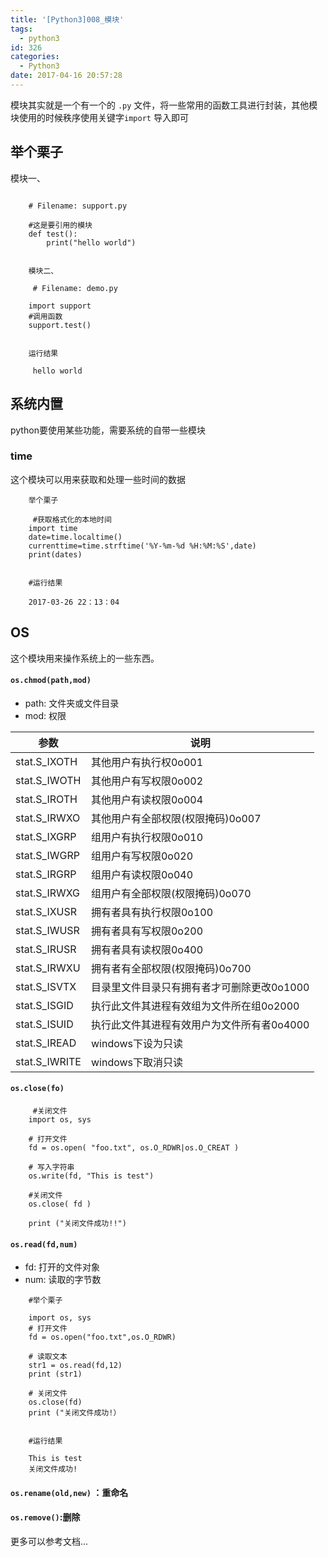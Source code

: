 ```yaml
---
title: '[Python3]008_模块'
tags:
  - python3
id: 326
categories:
  - Python3
date: 2017-04-16 20:57:28
---
```


模块其实就是一个有一个的 `.py` 文件，将一些常用的函数工具进行封装，其他模块使用的时候秩序使用关键字`import` 导入即可

## 举个栗子

模块一、
```

    # Filename: support.py

    #这是要引用的模块   
    def test():
        print("hello world")
     

    模块二、

     # Filename: demo.py

    import support
    #调用函数
    support.test()
     

    运行结果

     hello world
```

## 系统内置

python要使用某些功能，需要系统的自带一些模块

### time

这个模块可以用来获取和处理一些时间的数据
```
    举个栗子

     #获取格式化的本地时间
    import time
    date=time.localtime()
    currenttime=time.strftime('%Y-%m-%d %H:%M:%S',date)
    print(dates)
     

    #运行结果

    2017-03-26 22：13：04

```

## OS
这个模块用来操作系统上的一些东西。

#### `os.chmod(path,mod)`
- path: 文件夹或文件目录
- mod: 权限

| 参数 | 说明 |
|-----|------|
|stat.S_IXOTH | 其他用户有执行权0o001|
|stat.S_IWOTH |其他用户有写权限0o002
|stat.S_IROTH |其他用户有读权限0o004|
|stat.S_IRWXO |其他用户有全部权限(权限掩码)0o007|
|stat.S_IXGRP|组用户有执行权限0o010|
|stat.S_IWGRP|组用户有写权限0o020|
|stat.S_IRGRP|组用户有读权限0o040|
|stat.S_IRWXG|组用户有全部权限(权限掩码)0o070|
|stat.S_IXUSR|拥有者具有执行权限0o100|
|stat.S_IWUSR|拥有者具有写权限0o200|
|stat.S_IRUSR|拥有者具有读权限0o400|
|stat.S_IRWXU|拥有者有全部权限(权限掩码)0o700|
|stat.S_ISVTX|目录里文件目录只有拥有者才可删除更改0o1000|
|stat.S_ISGID|执行此文件其进程有效组为文件所在组0o2000|
|stat.S_ISUID|执行此文件其进程有效用户为文件所有者0o4000|
|stat.S_IREAD|windows下设为只读|
|stat.S_IWRITE|windows下取消只读|


#### `os.close(fo)`

```
     #关闭文件
    import os, sys

    # 打开文件
    fd = os.open( "foo.txt", os.O_RDWR|os.O_CREAT )

    # 写入字符串
    os.write(fd, "This is test")

    #关闭文件
    os.close( fd )

    print ("关闭文件成功!!")
```

#### `os.read(fd,num)`

- fd: 打开的文件对象
- num: 读取的字节数
     
```
    #举个栗子

    import os, sys
    # 打开文件
    fd = os.open("foo.txt",os.O_RDWR)

    # 读取文本
    str1 = os.read(fd,12)
    print (str1)

    # 关闭文件
    os.close(fd)
    print ("关闭文件成功!）
     

    #运行结果

    This is test
    关闭文件成功!
```

#### `os.rename(old,new)` ：重命名

#### `os.remove()`:删除

更多可以参考文档...